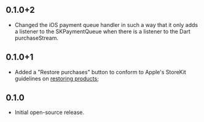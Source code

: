 ## 0.1.0+2

* Changed the iOS payment queue handler in such a way that it only adds a listener to the SKPaymentQueue when there 
  is a listener to the Dart purchaseStream.

## 0.1.0+1

* Added a "Restore purchases" button to conform to Apple's StoreKit guidelines on [restoring products](https://developer.apple.com/documentation/storekit/in-app_purchase/restoring_purchased_products?language=objc);

## 0.1.0

* Initial open-source release.